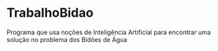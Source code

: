 # TrabalhoBidao
Programa que usa noções de Inteligência Artificial para encontrar uma solução no problema dos Bidões de Água
